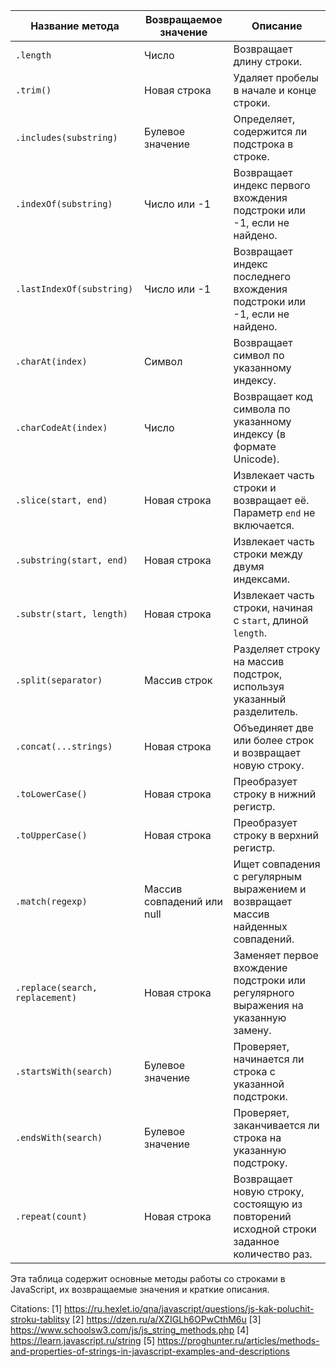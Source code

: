 | Название метода        | Возвращаемое значение                      | Описание                                                                                     |
|------------------------|-------------------------------------------|----------------------------------------------------------------------------------------------|
| `.length`              | Число                                    | Возвращает длину строки.                                                                    |
| `.trim()`              | Новая строка                             | Удаляет пробелы в начале и конце строки.                                                   |
| `.includes(substring)` | Булевое значение                         | Определяет, содержится ли подстрока в строке.                                              |
| `.indexOf(substring)`  | Число или -1                            | Возвращает индекс первого вхождения подстроки или -1, если не найдено.                    |
| `.lastIndexOf(substring)` | Число или -1                        | Возвращает индекс последнего вхождения подстроки или -1, если не найдено.                 |
| `.charAt(index)`       | Символ                                   | Возвращает символ по указанному индексу.                                                   |
| `.charCodeAt(index)`   | Число                                   | Возвращает код символа по указанному индексу (в формате Unicode).                          |
| `.slice(start, end)`   | Новая строка                            | Извлекает часть строки и возвращает её. Параметр `end` не включается.                      |
| `.substring(start, end)` | Новая строка                         | Извлекает часть строки между двумя индексами.                                              |
| `.substr(start, length)` | Новая строка                          | Извлекает часть строки, начиная с `start`, длиной `length`.                                |
| `.split(separator)`    | Массив строк                             | Разделяет строку на массив подстрок, используя указанный разделитель.                      |
| `.concat(...strings)`  | Новая строка                            | Объединяет две или более строк и возвращает новую строку.                                  |
| `.toLowerCase()`       | Новая строка                            | Преобразует строку в нижний регистр.                                                       |
| `.toUpperCase()`       | Новая строка                            | Преобразует строку в верхний регистр.                                                      |
| `.match(regexp)`       | Массив совпадений или null              | Ищет совпадения с регулярным выражением и возвращает массив найденных совпадений.          |
| `.replace(search, replacement)` | Новая строка                | Заменяет первое вхождение подстроки или регулярного выражения на указанную замену.         |
| `.startsWith(search)`  | Булевое значение                         | Проверяет, начинается ли строка с указанной подстроки.                                     |
| `.endsWith(search)`    | Булевое значение                         | Проверяет, заканчивается ли строка на указанную подстроку.                                 |
| `.repeat(count)`       | Новая строка                            | Возвращает новую строку, состоящую из повторений исходной строки заданное количество раз.  |

Эта таблица содержит основные методы работы со строками в JavaScript, их возвращаемые значения и краткие описания.

Citations:
[1] https://ru.hexlet.io/qna/javascript/questions/js-kak-poluchit-stroku-tablitsy
[2] https://dzen.ru/a/XZIGLh6OPwCthM6u
[3] https://www.schoolsw3.com/js/js_string_methods.php
[4] https://learn.javascript.ru/string
[5] https://proghunter.ru/articles/methods-and-properties-of-strings-in-javascript-examples-and-descriptions